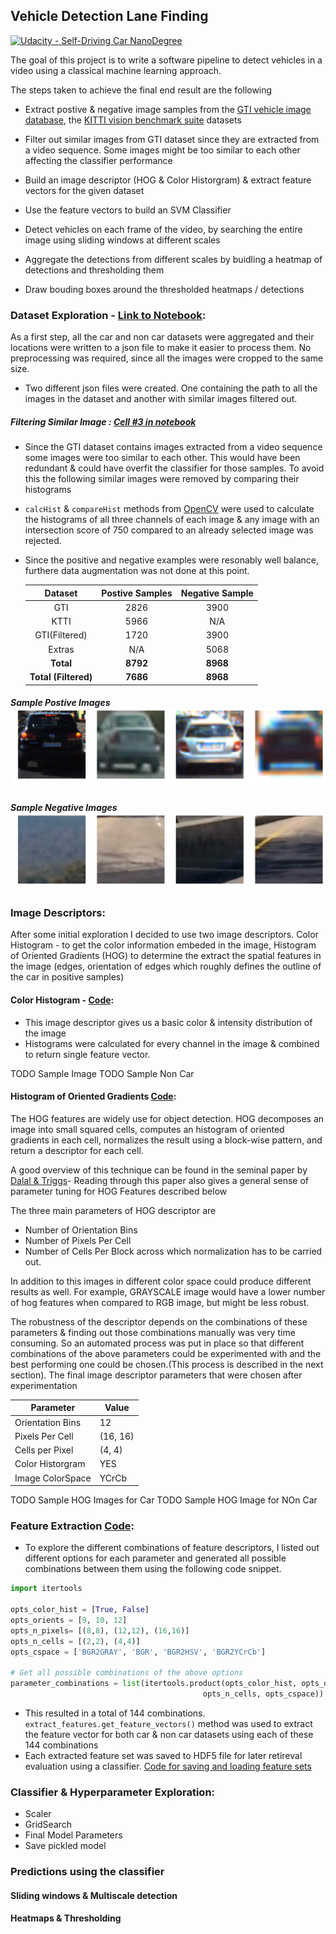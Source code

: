 ## Vehicle Detection Lane Finding
[![Udacity - Self-Driving Car NanoDegree](https://s3.amazonaws.com/udacity-sdc/github/shield-carnd.svg)](http://www.udacity.com/drive)

The goal of this project is to write a software pipeline to detect vehicles in a video using a classical machine learning approach.

The steps taken to achieve the final end result are the following

* Extract postive & negative image samples from the [GTI vehicle image database](http://www.gti.ssr.upm.es/data/Vehicle_database.html), the [KITTI vision benchmark suite](http://www.cvlibs.net/datasets/kitti/) datasets
* Filter out similar images from GTI dataset since they are extracted from a video sequence. Some images
might be too similar to each other affecting the classifier performance
* Build an image descriptor (HOG & Color Historgram) & extract feature vectors for the given dataset
* Use the feature vectors to build an SVM Classifier
* Detect vehicles on each frame of the video, by searching the entire image using sliding windows at different scales
* Aggregate the detections from different scales by buidling a heatmap of detections and thresholding them

* Draw bouding boxes around the thresholded heatmaps / detections


### Dataset Exploration - [Link to Notebook](./notebooks/PrepData.ipynb):
As a first step, all the car and non car datasets were aggregated and their locations were written to a json file
to make it easier to process them. No preprocessing was required, since all the images were cropped to the same size.
* Two different json files were created. One containing the path to all the images in the dataset and another with similar images filtered out.

##### Filtering Similar Image : [Cell #3 in notebook](./notebooks/PrepData.ipynb)

* Since the GTI dataset contains images extracted from a video sequence some images were too similar to each other. This would have been redundant & could have overfit the classifier for those samples. To avoid this the following similar images were removed by comparing their histograms
* `calcHist` &  `compareHist` methods from [OpenCV](https://docs.opencv.org/2.4/doc/tutorials/imgproc/histograms/histogram_comparison/histogram_comparison.html) were used to calculate the histograms of all three channels of each image & any image with an intersection score of 750 compared to an already selected image was rejected. 
* Since the positive and negative examples were resonably well balance, furthere data augmentation was not done at this point.

    | Dataset                 | Postive Samples   | Negative Sample     |
    |:-----------------------:|:-----------------:|:-------------------:| 
    | GTI                     | 2826              | 3900                |
    | KTTI                    | 5966              | N/A                 |
    | GTI(Filtered)           | 1720              | 3900                |
    | Extras                  | N/A               | 5068                |
    |**Total**                |  **8792**         |   **8968**          | 
    |**Total (Filtered)**     |  **7686**         | **8968**            | 

##### Sample Postive Images ![SampleCars][SampleCarImages]
##### Sample Negative Images ![SampleNonCars][SampleNonCarImages]

### Image Descriptors:
After some initial exploration I decided to use two image descriptors. Color Histogram - to get the color information embeded in the image, Histogram of Oriented Gradients (HOG) to determine the extract the spatial features in the image (edges, orientation of edges which roughly defines the outline of the car in positive samples)

#### Color Histogram - [Code](./vehicle_detector/descriptors/color.py): 

* This image descriptor gives us a basic color & intensity distribution of the image
* Histograms were calculated for every channel in the image & combined to return single feature vector.

TODO Sample Image
TODO Sample Non Car

#### Histogram of Oriented Gradients [Code](./vehicle_detector/descriptors/hog.py): 

The HOG features are widely use for object detection. HOG decomposes an image into small squared cells, computes an histogram of oriented gradients in each cell, normalizes the result using a block-wise pattern, and return a descriptor for each cell.

A good overview of this technique can be found in the seminal paper by [Dalal & Triggs](http://lear.inrialpes.fr/people/triggs/pubs/Dalal-cvpr05.pdf)- Reading through this paper also gives a general sense of parameter tuning for HOG Features described below

The three main parameters of HOG descriptor are 
* Number of Orientation Bins
* Number of Pixels Per Cell
* Number of Cells Per Block across which normalization has to be carried out.

In addition to this images in different color space could produce different results as well. For example, GRAYSCALE image would have a lower number of hog features when compared to RGB image, but might be less robust.

The robustness of the descriptor depends on the combinations of these parameters & finding out those combinations manually was very time consuming. So an automated process was put in place so that different combinations of the above parameters could be experimented with and the best performing one could be chosen.(This process is described in the next section). The final image descriptor parameters that were chosen after experimentation

| Parameter       | Value   |
|-----------------|---------|
|Orientation Bins |12       |
|Pixels Per Cell  |(16, 16) |
|Cells per Pixel  |(4, 4)   |
|Color Historgram | YES     |
|Image ColorSpace | YCrCb   |

TODO Sample HOG Images for Car
TODO Sample HOG Image for NOn Car

### Feature Extraction [Code](./vehicle_detector/extract_features.py):
*  To explore the different combinations of feature descriptors, I listed out different options for each parameter and generated all possible combinations between them using the following code snippet.

```python
import itertools

opts_color_hist = [True, False]
opts_orients = [9, 10, 12]
opts_n_pixels= [(8,8), (12,12), (16,16)]
opts_n_cells = [(2,2), (4,4)]
opts_cspace = ['BGR2GRAY', 'BGR', 'BGR2HSV', 'BGR2YCrCb']

# Get all possible combinations of the above options
parameter_combinations = list(itertools.product(opts_color_hist, opts_orients, opts_n_pixels,
                                           opts_n_cells, opts_cspace))
```
* This resulted in a total of 144 combinations. `extract_features.get_feature_vectors()` method was used to extract the feature vector for both car & non car datasets using each of these 144 combinations
* Each extracted feature set was saved to HDF5 file for later retireval evaluation using a classifier. [Code for saving and loading feature sets](./vehicle_detector/utils/dataset.py)

### Classifier & Hyperparameter Exploration:
* Scaler
* GridSearch
* Final Model Parameters
* Save pickled model
### Predictions using the classifier

#### Sliding windows & Multiscale detection

#### Heatmaps & Thresholding



[//]: # (Image References)

[SampleCarImages]: ./docs/car-samples.png "SampleCars"
[SampleNonCarImages]: ./docs/non-car-samples.png "SampleNonCars"
